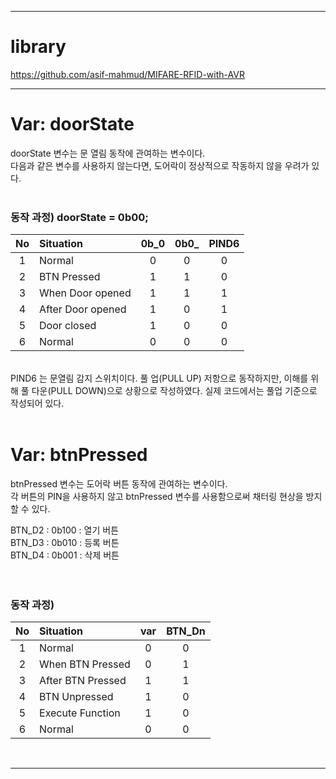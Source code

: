 -----

# library

https://github.com/asif-mahmud/MIFARE-RFID-with-AVR

-----

# Var: doorState

doorState 변수는 문 열림 동작에 관여하는 변수이다. <br> 
다음과 같은 변수를 사용하지 않는다면, 도어락이 정상적으로 작동하지 않을 우려가 있다.<br><br>

### 동작 과정) doorState = 0b00;

|  No   | Situation         | 0b_0  | 0b0_  | PIND6 |
| :---: | :---------------- | :---: | :---: | :---: |
|   1   | Normal            |   0   |   0   |   0   |
|   2   | BTN Pressed       |   1   |   1   |   0   |
|   3   | When Door opened  |   1   |   1   |   1   |
|   4   | After Door opened |   1   |   0   |   1   |
|   5   | Door closed       |   1   |   0   |   0   |
|   6   | Normal            |   0   |   0   |   0   |

<br>PIND6 는 문열림 감지 스위치이다. 풀 업(PULL UP) 저항으로 동작하지만, 이해를 위해 풀 다운(PULL DOWN)으로 상황으로 작성하였다. 실제 코드에서는 풀업 기준으로 작성되어 있다.<br><br>

# Var: btnPressed

btnPressed 변수는 도어락 버튼 동작에 관여하는 변수이다. <br>
각 버튼의 PIN을 사용하지 않고 btnPressed 변수를 사용함으로써 채터링 현상을 방지할 수 있다.<br>

BTN_D2 : 0b100  : 열기 버튼 <br>
BTN_D3 : 0b010  : 등록 버튼 <br>
BTN_D4 : 0b001  : 삭제 버튼 <br>
<br><br>

### 동작 과정)
|  No   | Situation         |  var  | BTN_Dn |
| :---: | :---------------- | :---: | :----: |
|   1   | Normal            |   0   |   0    |
|   2   | When BTN Pressed  |   0   |   1    |
|   3   | After BTN Pressed |   1   |   1    |
|   4   | BTN Unpressed     |   1   |   0    |
|   5   | Execute Function  |   1   |   0    |
|   6   | Normal            |   0   |   0    |

<br>

-----
